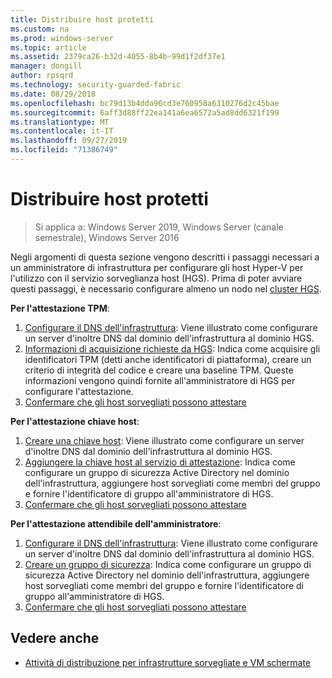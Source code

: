 ```yaml
---
title: Distribuire host protetti
ms.custom: na
ms.prod: windows-server
ms.topic: article
ms.assetid: 2379ca26-b32d-4055-8b4b-99d1f2df37e1
manager: dongill
author: rpsqrd
ms.technology: security-guarded-fabric
ms.date: 08/29/2018
ms.openlocfilehash: bc79d13b4dda96cd3e760958a6310276d2c45bae
ms.sourcegitcommit: 6aff3d88ff22ea141a6ea6572a5ad8dd6321f199
ms.translationtype: MT
ms.contentlocale: it-IT
ms.lasthandoff: 09/27/2019
ms.locfileid: "71386749"
---
```

# <a name="deploy-guarded-hosts"></a>Distribuire host protetti

>Si applica a: Windows Server 2019, Windows Server (canale semestrale), Windows Server 2016

Negli argomenti di questa sezione vengono descritti i passaggi necessari a un amministratore di infrastruttura per configurare gli host Hyper-V per l'utilizzo con il servizio sorveglianza host (HGS). Prima di poter avviare questi passaggi, è necessario configurare almeno un nodo nel [cluster HGS](guarded-fabric-setting-up-the-host-guardian-service-hgs.md).

**Per l'attestazione TPM**:
1. [Configurare il DNS dell'infrastruttura](guarded-fabric-configuring-fabric-dns.md): Viene illustrato come configurare un server d'inoltre DNS dal dominio dell'infrastruttura al dominio HGS.
2. [Informazioni di acquisizione richieste da HGS](guarded-fabric-tpm-trusted-attestation-capturing-hardware.md): Indica come acquisire gli identificatori TPM (detti anche identificatori di piattaforma), creare un criterio di integrità del codice e creare una baseline TPM. Queste informazioni vengono quindi fornite all'amministratore di HGS per configurare l'attestazione.
3. [Confermare che gli host sorvegliati possono attestare](guarded-fabric-confirm-hosts-can-attest-successfully.md)

**Per l'attestazione chiave host**:
1. [Creare una chiave host](guarded-fabric-create-host-key.md#create-a-host-key): Viene illustrato come configurare un server d'inoltre DNS dal dominio dell'infrastruttura al dominio HGS.
2. [Aggiungere la chiave host al servizio di attestazione](guarded-fabric-create-host-key.md#add-the-host-key-to-the-attestation-service): Indica come configurare un gruppo di sicurezza Active Directory nel dominio dell'infrastruttura, aggiungere host sorvegliati come membri del gruppo e fornire l'identificatore di gruppo all'amministratore di HGS. 
3. [Confermare che gli host sorvegliati possono attestare](guarded-fabric-confirm-hosts-can-attest-successfully.md)


**Per l'attestazione attendibile dell'amministratore**:
1. [Configurare il DNS dell'infrastruttura](guarded-fabric-configuring-fabric-dns.md): Viene illustrato come configurare un server d'inoltre DNS dal dominio dell'infrastruttura al dominio HGS.
2. [Creare un gruppo di sicurezza](guarded-fabric-admin-trusted-attestation-creating-a-security-group.md): Indica come configurare un gruppo di sicurezza Active Directory nel dominio dell'infrastruttura, aggiungere host sorvegliati come membri del gruppo e fornire l'identificatore di gruppo all'amministratore di HGS. 
3. [Confermare che gli host sorvegliati possono attestare](guarded-fabric-confirm-hosts-can-attest-successfully.md)


## <a name="see-also"></a>Vedere anche

- [Attività di distribuzione per infrastrutture sorvegliate e VM schermate](guarded-fabric-deploying-hgs-overview.md#deployment-tasks-for-guarded-fabrics-and-shielded-vms)
